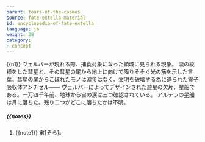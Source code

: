 ```yaml
---
parent: tears-of-the-cosmos
source: fate-extella-material
id: encyclopedia-of-fate-extella
language: ja
weight: 38
category:
- concept
---
```


{{n1}}
ヴェルバーが現れる際、捕食対象になった領域に見られる現象。
涙の紋様をした彗星と、その彗星の尾から地上に向けて降りそそぐ光の筋を示した言葉。彗星の尾からこぼれたモノは涙ではなく、文明を破壊する為に送られた霊子吸収体アンチセル───
ヴェルバーによってデザインされた遊星の欠片、星船である。一万四千年前、地球から宙の涙は三つ確認されている。
アルテラの星船は月に落ちた。残り二つがどこに落ちたかは不明。

##### {{notes}}

1. {{note1}} 宙[そら]。
